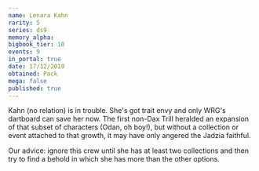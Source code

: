 ```yaml
---
name: Lenara Kahn
rarity: 5
series: ds9
memory_alpha:
bigbook_tier: 10
events: 9
in_portal: true
date: 17/12/2019
obtained: Pack
mega: false
published: true
---
```


Kahn (no relation) is in trouble. She's got trait envy and only WRG's dartboard can save her now. The first non-Dax Trill heralded an expansion of that subset of characters (Odan, oh boy!), but without a collection or event attached to that growth, it may have only angered the Jadzia faithful.

Our advice: ignore this crew until she has at least two collections and then try to find a behold in which she has more than the other options.
